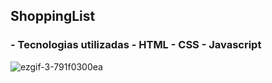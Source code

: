 ## ShoppingList
### - Tecnologias utilizadas - HTML - CSS - Javascript

![ezgif-3-791f0300ea](https://user-images.githubusercontent.com/99701465/228114289-ecac053a-2274-44c7-9aec-df18569c2b1a.gif)



